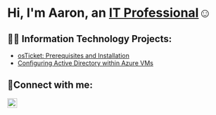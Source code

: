 <h1>Hi, I'm Aaron, an <a href="https://www.linkedin.com/in/aaron-coulson-b76717334/">IT Professional</a>☺</h1>

<h2>👨‍💻 Information Technology Projects:</h2>

  - [osTicket: Prerequisites and Installation](https://github.com/AaronCou/osTicket-Prerequisites-and-Installation)
  - [Configuring Active Directory within Azure VMs](https://github.com/AaronCou/Configuring-Active-Directory-within-Azure-VMs)

<h2>🤳Connect with me:</h2>

[<img align="left" alt="Aaron | LinkedIn" width="22px" src="https://cdn.jsdelivr.net/npm/simple-icons@v3/icons/linkedin.svg" />][linkedin]

[linkedin]: https://www.linkedin.com/in/aaron-coulson-b76717334/
